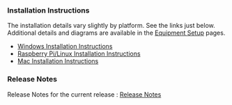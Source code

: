### Installation Instructions

The installation details vary slightly by platform.  See the links just below. Additional details and diagrams are available in the [Equipment Setup](EquipmentSetup) pages. 

- [Windows Installation Instructions](LocalWindowsSetup)
- [Raspberry Pi/Linux Installation Instructions](LocalPiLinuxSetup)
- [Mac Installation Instructions](LocalMacSetup)

### Release Notes

Release Notes for the current release : [Release Notes](https://github.com/owlcms/owlcms4/releases)
